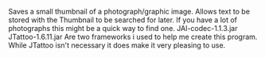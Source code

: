 Saves a small thumbnail of a photograph/graphic image. Allows text to be stored with the Thumbnail to be searched for later. If you have a lot of photographs this might be a quick way to find one.
JAI-codec-1.1.3.jar
JTattoo-1.6.11.jar
Are two frameworks i used to help me create this program. While JTattoo isn't necessary it does make it very pleasing to use.

